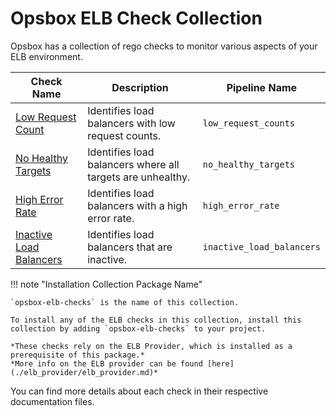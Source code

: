 # Opsbox ELB Check Collection

Opsbox has a collection of rego checks to monitor various aspects of your ELB environment.

| Check Name                        | Description                                                        | Pipeline Name          |
|-----------------------------------|--------------------------------------------------------------------|------------------------|
| [Low Request Count](./low_request_counts.md) | Identifies load balancers with low request counts.                   | `low_request_counts`   |
| [No Healthy Targets](./no_healthy_targets.md) | Identifies load balancers where all targets are unhealthy.           | `no_healthy_targets`   |
| [High Error Rate](./high_error_rate.md) | Identifies load balancers with a high error rate.                    | `high_error_rate`      |
| [Inactive Load Balancers](./inactive_load_balancers.md) | Identifies load balancers that are inactive.                          | `inactive_load_balancers` |

!!! note "Installation Collection Package Name"

    `opsbox-elb-checks` is the name of this collection.

    To install any of the ELB checks in this collection, install this collection by adding `opsbox-elb-checks` to your project.

    *These checks rely on the ELB Provider, which is installed as a prerequisite of this package.*
    *More info on the ELB provider can be found [here](./elb_provider/elb_provider.md)*

You can find more details about each check in their respective documentation files.